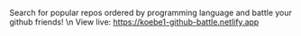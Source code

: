 Search for popular repos ordered by programming language and battle your github friends! \n
View live: https://koebe1-github-battle.netlify.app


